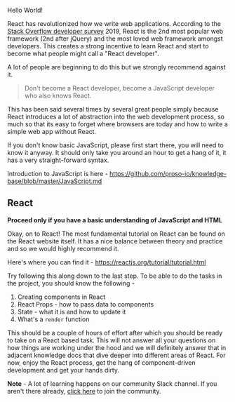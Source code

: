 Hello World!

React has revolutionized how we write web applications. According to the [Stack Overflow developer survey](https://insights.stackoverflow.com/survey/2019) 2019, React is the 2nd most popular web framework (2nd after jQuery) and the most loved web framework amongst developers. This creates a strong incentive to learn React and start to become what people might call a "React developer".

A lot of people are beginning to do this but we strongly recommend against it. 

> Don't become a React developer, become a JavaScript developer who also knows React. 

This has been said several times by several great people simply because React introduces a lot of abstraction into the web development process, so much so that its easy to forget where browsers are today and how to write a simple web app without React. 

If you don't know basic JavaScript, please first start there, you will need to know it anyway. It should only take you around an hour to get a hang of it, it has a very straight-forward syntax.


Introduction to JavaScript is here - https://github.com/proso-io/knowledge-base/blob/master/JavaScript.md

## React 

**Proceed only if you have a basic understanding of JavaScript and HTML**

Okay, on to React! The most fundamental tutorial on React can be found on the React website itself. It has a nice balance between theory and practice and so we would highly recommend it. 

Here's where you can find it - https://reactjs.org/tutorial/tutorial.html

Try following this along down to the last step. To be able to do the tasks in the project, you should know the following - 

1. Creating components in React
2. React Props - how to pass data to components
3. State - what it is and how to update it
4. What's a `render` function

This should be a couple of hours of effort after which you should be ready to take on a React based task. This will not answer all your questions on how things are working under the hood and we will definitely answer that in adjacent knowledge docs that dive deeper into different areas of React. For now, enjoy the React process, get the hang of component-driven development and get your hands dirty. 



**Note** - A lot of learning happens on our community Slack channel. If you aren't there already, [click here](https://join.slack.com/t/proso-io/shared_invite/enQtNjAyNjA3MzY4MDY3LWI4MDFmMzQwNjkyNjdhMGQyOTYzNjM4YTllOTkxYjI5YzY4NmFjMDhiMTM2ZWNlMGI1NzEwMzAxOTc0YTgwYzA) to join the community.

